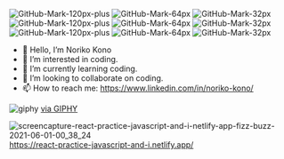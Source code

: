
![GitHub-Mark-120px-plus](https://user-images.githubusercontent.com/55174696/136914979-49b8cc7c-7bf5-45d2-ba57-1e1f29b6742a.png)
![GitHub-Mark-64px](https://user-images.githubusercontent.com/55174696/136914884-f63451a2-3fd7-400b-b27d-ae43b9291903.png)
![GitHub-Mark-32px](https://user-images.githubusercontent.com/55174696/136915014-f4da1a37-e449-4516-a5bd-0142001ba7c7.png)
![GitHub-Mark-120px-plus](https://user-images.githubusercontent.com/55174696/136914979-49b8cc7c-7bf5-45d2-ba57-1e1f29b6742a.png)
![GitHub-Mark-64px](https://user-images.githubusercontent.com/55174696/136914884-f63451a2-3fd7-400b-b27d-ae43b9291903.png)
![GitHub-Mark-32px](https://user-images.githubusercontent.com/55174696/136915014-f4da1a37-e449-4516-a5bd-0142001ba7c7.png)
![GitHub-Mark-120px-plus](https://user-images.githubusercontent.com/55174696/136914979-49b8cc7c-7bf5-45d2-ba57-1e1f29b6742a.png)
![GitHub-Mark-64px](https://user-images.githubusercontent.com/55174696/136914884-f63451a2-3fd7-400b-b27d-ae43b9291903.png)
![GitHub-Mark-32px](https://user-images.githubusercontent.com/55174696/136915014-f4da1a37-e449-4516-a5bd-0142001ba7c7.png)


- 👋 Hello, I’m Noriko Kono
- 👀 I’m interested in coding.
- 🌱 I’m currently learning coding.
- 💞️ I’m looking to collaborate on coding.
- 📫 How to reach me: https://www.linkedin.com/in/noriko-kono/


![giphy](https://user-images.githubusercontent.com/55174696/136900096-c50a2dfa-7832-49a1-a604-c54cd3cb285f.gif)  <a href="https://giphy.com/gifs/internet-netscape-anjRJ4nv9WJzO" target="_blank" rel="noopener noreferrer">via GIPHY</a>


![screencapture-react-practice-javascript-and-i-netlify-app-fizz-buzz-2021-06-01-00_38_24](https://user-images.githubusercontent.com/55174696/120286322-f658b100-c272-11eb-9f31-c7d94de3b61d.png)
https://react-practice-javascript-and-i.netlify.app/

<!---
norikokono/norikokono is a ✨ special ✨ repository because its `README.md` (this file) appears on your GitHub profile.
You can click the Preview link to take a look at your changes.
--->


